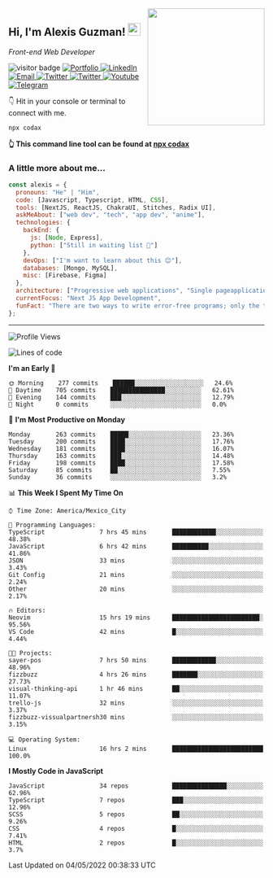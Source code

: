 <img align='right' src="https://media.giphy.com/media/M9gbBd9nbDrOTu1Mqx/giphy.gif" width="230">
<h2>Hi, I'm Alexis Guzman! <img src="https://media.giphy.com/media/hvRJCLFzcasrR4ia7z/giphy.gif" width="25px"></h2>
<p><em>Front-end Web Developer</em></p>

<p>
  <img src="https://visitor-badge.glitch.me/badge?page_id=a12989x.a12989x&left_color=black&right_color=gray" alt="visitor badge"/>
  <a href='https://www.codingcodax.dev/' target='_blank'>
    <img alt='Portfolio' src='https://img.shields.io/badge/Portfolio-black?logo=vercel&style=flat-square'>
  </a>
  <a href='https://linkedin.com/in/codax/' target='_blank'>
    <img alt='LinkedIn' src='https://img.shields.io/badge/LinkedIn-black?logo=LinkedIn&style=flat-square'>
  </a>
  <a href='mailto:codaxtech@gmail.com' target='_blank'>
    <img alt='Email' src='https://img.shields.io/badge/Email-black?logo=Gmail&style=flat-square'>
  </a>
  <a href='https://twitter.com/codingcodax' target='_blank'>
    <img alt='Twitter' src='https://img.shields.io/badge/Twitter-black?logo=Twitter&style=flat-square'>
  </a>
  <a href='https://www.instagram.com/codingcodax/' target='_blank'>
    <img alt='Twitter' src='https://img.shields.io/badge/Instagram-black?logo=Instagram&style=flat-square'>
  </a>
  <a href='https://www.youtube.com/channel/UCMY0GhV1HuX4XdbgalC77VQ' target='_blank'>
    <img alt='Youtube' src='https://img.shields.io/badge/YouTube-black?logo=Youtube&style=flat-square'>
  </a>
  <a href='https://t.me/codingcodax' target='_blank'>
    <img alt='Telegram' src='https://img.shields.io/badge/Telegram-black?logo=Telegram&logoColor=ffffff&style=flat-square'>
  </a>
</p>

👇 Hit in your console or terminal to connect with me.

```bash
npx codax
```
**👆 This command line tool can be found at [npx codax](https://github.com/a12989x/npx-codax)**

<h3>A little more about me...</h3>

```javascript
const alexis = {
  pronouns: "He" | "Him",
  code: [Javascript, Typescript, HTML, CSS],
  tools: [NextJS, ReactJS, ChakraUI, Stitches, Radix UI],
  askMeAbout: ["web dev", "tech", "app dev", "anime"],
  technologies: {
    backEnd: {
      js: [Node, Express],
      python: ["Still in waiting list 🥲"]
    },
    devOps: ["I'm want to learn about this 😊"],
    databases: [Mongo, MySQL],
    misc: [Firebase, Figma]
  },
  architecture: ["Progressive web applications", "Single pageapplications"],
  currentFocus: "Next JS App Development",
  funFact: "There are two ways to write error-free programs; only the third one works"
};
```

---

<!--START_SECTION:waka-->
![Profile Views](http://img.shields.io/badge/Profile%20Views-2-blue)

![Lines of code](https://img.shields.io/badge/From%20Hello%20World%20I%27ve%20Written-1%20Million%20lines%20of%20code-blue)

**I'm an Early 🐤** 

```text
🌞 Morning    277 commits    ██████░░░░░░░░░░░░░░░░░░░   24.6% 
🌆 Daytime    705 commits    ███████████████░░░░░░░░░░   62.61% 
🌃 Evening    144 commits    ███░░░░░░░░░░░░░░░░░░░░░░   12.79% 
🌙 Night      0 commits      ░░░░░░░░░░░░░░░░░░░░░░░░░   0.0%

```
📅 **I'm Most Productive on Monday** 

```text
Monday       263 commits    █████░░░░░░░░░░░░░░░░░░░░   23.36% 
Tuesday      200 commits    ████░░░░░░░░░░░░░░░░░░░░░   17.76% 
Wednesday    181 commits    ████░░░░░░░░░░░░░░░░░░░░░   16.07% 
Thursday     163 commits    ███░░░░░░░░░░░░░░░░░░░░░░   14.48% 
Friday       198 commits    ████░░░░░░░░░░░░░░░░░░░░░   17.58% 
Saturday     85 commits     ██░░░░░░░░░░░░░░░░░░░░░░░   7.55% 
Sunday       36 commits     ░░░░░░░░░░░░░░░░░░░░░░░░░   3.2%

```


📊 **This Week I Spent My Time On** 

```text
⌚︎ Time Zone: America/Mexico_City

💬 Programming Languages: 
TypeScript               7 hrs 45 mins       ████████████░░░░░░░░░░░░░   48.38% 
JavaScript               6 hrs 42 mins       ██████████░░░░░░░░░░░░░░░   41.86% 
JSON                     33 mins             ░░░░░░░░░░░░░░░░░░░░░░░░░   3.43% 
Git Config               21 mins             ░░░░░░░░░░░░░░░░░░░░░░░░░   2.24% 
Other                    20 mins             ░░░░░░░░░░░░░░░░░░░░░░░░░   2.17%

🔥 Editors: 
Neovim                   15 hrs 19 mins      ████████████████████████░   95.56% 
VS Code                  42 mins             █░░░░░░░░░░░░░░░░░░░░░░░░   4.44%

🐱‍💻 Projects: 
sayer-pos                7 hrs 50 mins       ████████████░░░░░░░░░░░░░   48.96% 
fizzbuzz                 4 hrs 26 mins       ███████░░░░░░░░░░░░░░░░░░   27.73% 
visual-thinking-api      1 hr 46 mins        ██░░░░░░░░░░░░░░░░░░░░░░░   11.07% 
trello-js                32 mins             ░░░░░░░░░░░░░░░░░░░░░░░░░   3.37% 
fizzbuzz-vissualpartnersh30 mins             ░░░░░░░░░░░░░░░░░░░░░░░░░   3.15%

💻 Operating System: 
Linux                    16 hrs 2 mins       █████████████████████████   100.0%

```

**I Mostly Code in JavaScript** 

```text
JavaScript               34 repos            ███████████████░░░░░░░░░░   62.96% 
TypeScript               7 repos             ███░░░░░░░░░░░░░░░░░░░░░░   12.96% 
SCSS                     5 repos             ██░░░░░░░░░░░░░░░░░░░░░░░   9.26% 
CSS                      4 repos             █░░░░░░░░░░░░░░░░░░░░░░░░   7.41% 
HTML                     2 repos             █░░░░░░░░░░░░░░░░░░░░░░░░   3.7%

```



 Last Updated on 04/05/2022 00:38:33 UTC
<!--END_SECTION:waka-->
